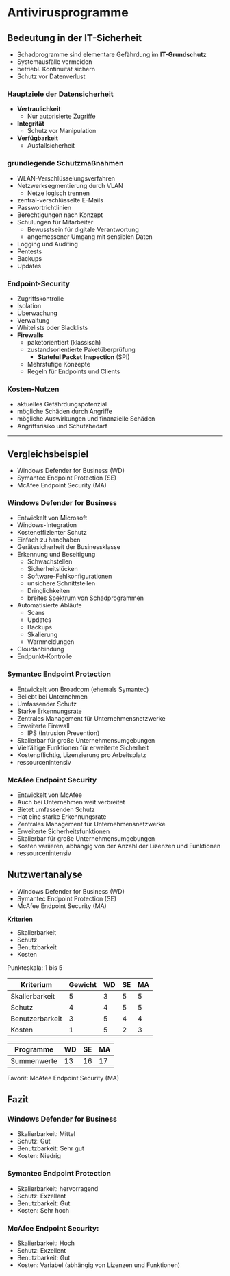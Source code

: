 # Antivirusprogramme
## Bedeutung in der IT-Sicherheit
- Schadprogramme sind elementare Gefährdung im **IT-Grundschutz**
- Systemausfälle vermeiden
- betriebl. Kontinuität sichern
- Schutz vor Datenverlust

### Hauptziele der Datensicherheit
- **Vertraulichkeit**
	- Nur autorisierte Zugriffe
- **Integrität**
	- Schutz vor Manipulation
- **Verfügbarkeit**
	- Ausfallsicherheit

### grundlegende Schutzmaßnahmen
- WLAN-Verschlüsselungsverfahren
- Netzwerksegmentierung durch VLAN
	- Netze logisch trennen
- zentral-verschlüsselte E-Mails
- Passwortrichtlinien
- Berechtigungen nach Konzept
- Schulungen für Mitarbeiter
	- Bewusstsein für digitale Verantwortung
	- angemessener Umgang mit sensiblen Daten
- Logging und Auditing
- Pentests
- Backups
- Updates

### Endpoint-Security
- Zugriffskontrolle
- Isolation
- Überwachung
- Verwaltung
- Whitelists oder Blacklists
- **Firewalls**
	- paketorientiert (klassisch)
	- zustandsorientierte Paketüberprüfung
		- **Stateful Packet Inspection** (SPI)
	- Mehrstufige Konzepte
	- Regeln für Endpoints und Clients

### Kosten-Nutzen
- aktuelles Gefährdungspotenzial
- mögliche Schäden durch Angriffe
- mögliche Auswirkungen und finanzielle Schäden
- Angriffsrisiko und Schutzbedarf

---

## Vergleichsbeispiel
- Windows Defender for Business (WD)
- Symantec Endpoint Protection (SE)
- McAfee Endpoint Security (MA)

### Windows Defender for Business
- Entwickelt von Microsoft
- Windows-Integration
- Kosteneffizienter Schutz
- Einfach zu handhaben
- Gerätesicherheit der Businessklasse
- Erkennung und Beseitigung
	- Schwachstellen
	- Sicherheitslücken
	- Software-Fehlkonfigurationen
	- unsichere Schnittstellen
	- Dringlichkeiten
	- breites Spektrum von Schadprogrammen
- Automatisierte Abläufe
	- Scans
	- Updates
	- Backups
	- Skalierung
	- Warnmeldungen
- Cloudanbindung
- Endpunkt-Kontrolle

### Symantec Endpoint Protection
- Entwickelt von Broadcom (ehemals Symantec)
- Beliebt bei Unternehmen
- Umfassender Schutz
- Starke Erkennungsrate
- Zentrales Management für Unternehmensnetzwerke
- Erweiterte Firewall
	- IPS (Intrusion Prevention)
- Skalierbar für große Unternehmensumgebungen
- Vielfältige Funktionen für erweiterte Sicherheit
- Kostenpflichtig, Lizenzierung pro Arbeitsplatz
- ressourcenintensiv

### McAfee Endpoint Security
- Entwickelt von McAfee
- Auch bei Unternehmen weit verbreitet
- Bietet umfassenden Schutz
- Hat eine starke Erkennungsrate
- Zentrales Management für Unternehmensnetzwerke
- Erweiterte Sicherheitsfunktionen
- Skalierbar für große Unternehmensumgebungen
- Kosten variieren, abhängig von der Anzahl der Lizenzen und Funktionen
- ressourcenintensiv

## Nutzwertanalyse
- Windows Defender for Business (WD)
- Symantec Endpoint Protection (SE)
- McAfee Endpoint Security (MA)

**Kriterien**

- Skalierbarkeit
- Schutz
- Benutzbarkeit
- Kosten

Punkteskala: 1 bis 5

| Kriterium        | Gewicht | **WD** | **SE** | **MA** |
| ---------------- | ------- | ------ | ------- | ----- |
| Skalierbarkeit   | 5       | 3      | 5       | 5     |
| Schutz           | 4       | 4      | 5       | 5     |
| Benutzerbarkeit  | 3       | 5      | 4       | 4     |
| Kosten           | 1       | 5      | 2       | 3     |

| Programme | **WD** | **SE** | **MA** |
| --------- | ------ | ------- | ----- |
| Summenwerte | 13 | 16 | 17 |

Favorit: McAfee Endpoint Security (MA)

## Fazit

### Windows Defender for Business
- Skalierbarkeit: Mittel
- Schutz: Gut
- Benutzbarkeit: Sehr gut
- Kosten: Niedrig

### Symantec Endpoint Protection
- Skalierbarkeit: hervorragend
- Schutz: Exzellent
- Benutzbarkeit: Gut
- Kosten: Sehr hoch

### McAfee Endpoint Security:
- Skalierbarkeit: Hoch
- Schutz: Exzellent
- Benutzbarkeit: Gut
- Kosten: Variabel (abhängig von Lizenzen und Funktionen)

